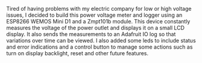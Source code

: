 Tired of having problems with my electric company for low or high voltage issues, I decided to build this power voltage meter and logger using an ESP8266 WEMOS Mini D1 and a Zmpt101b module.
This device constantly measures the voltage of the power outlet and displays it on a small LCD display. It also sends the measurements to an Adafruit IO log so that variations over time can be viewed.
I also added some leds to include status and error indications and a control button to manage some actions such as turn on display backlight, reset and other future features.

